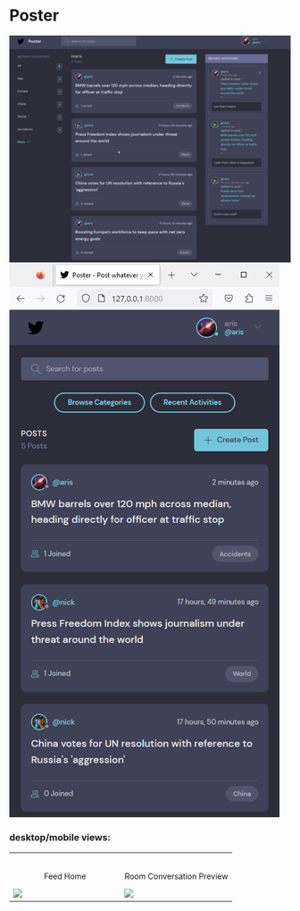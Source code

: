 # Poster
![Alt text](desktop-view.png?raw=true "Desktop View")
![Alt text](mobile-view.png?raw=true "Mobile View")

### desktop/mobile views:

<table width="100%"> 
<tr>
<td width="50%">      
&nbsp; 
<br>
<p align="center">
  Feed Home
</p>
<img src="https://user-images.githubusercontent.com/desktop-view.png">
</td> 
<td width="50%">
<br>
<p align="center">
  Room Conversation Preview
</p>
<img src="https://user-images.githubusercontent.com/mobile-view.png">  
</td>
</table>
